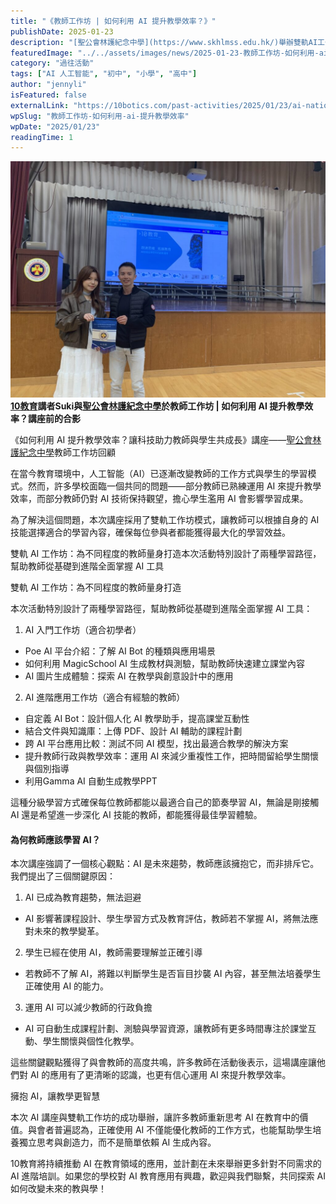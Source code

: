 ```yaml
---
title: "《教師工作坊 | 如何利用 AI 提升教學效率？》"
publishDate: 2025-01-23
description: "[聖公會林護紀念中學](https://www.skhlmss.edu.hk/)舉辦雙軌AI工作坊，為不同程度教師量身打造AI教學技能培訓，從基礎到進階全面掌握AI工具，提升教學效率與學生學習體驗。"
featuredImage: "../../assets/images/news/2025-01-23-教師工作坊-如何利用-ai-提升教學效率/image1.jpeg"
category: "過往活動"
tags: ["AI 人工智能", "初中", "小學", "高中"]
author: "jennyli"
isFeatured: false
externalLink: "https://10botics.com/past-activities/2025/01/23/ai-national-security-talk-secondary-school-2025/"
wpSlug: "教師工作坊-如何利用-ai-提升教學效率"
wpDate: "2025/01/23"
readingTime: 1
---
```


![10教育導師接受紀念品](../../assets/images/news/2025-01-23-教師工作坊-如何利用-ai-提升教學效率/image2.jpg)**[10教育](/)講者Suki與[聖公會林護紀念中學](https://www.skhlmss.edu.hk/)於教師工作坊 | 如何利用 AI 提升教學效率？講座前的合影**

《如何利用 AI 提升教學效率？讓科技助力教師與學生共成長》講座——[聖公會林護紀念中學](https://www.skhlmss.edu.hk/)教師工作坊回顧

在當今教育環境中，人工智能（AI）已逐漸改變教師的工作方式與學生的學習模式。然而，許多學校面臨一個共同的問題——部分教師已熟練運用 AI 來提升教學效率，而部分教師仍對 AI 技術保持觀望，擔心學生濫用 AI 會影響學習成果。

為了解決這個問題，本次講座採用了雙軌工作坊模式，讓教師可以根據自身的 AI 技能選擇適合的學習內容，確保每位參與者都能獲得最大化的學習效益。

雙軌 AI 工作坊：為不同程度的教師量身打造本次活動特別設計了兩種學習路徑，幫助教師從基礎到進階全面掌握 AI 工具

雙軌 AI 工作坊：為不同程度的教師量身打造

本次活動特別設計了兩種學習路徑，幫助教師從基礎到進階全面掌握 AI 工具：

1. AI 入門工作坊（適合初學者）

- Poe AI 平台介紹：了解 AI Bot 的種類與應用場景
- 如何利用 MagicSchool AI 生成教材與測驗，幫助教師快速建立課堂內容
- AI 圖片生成體驗：探索 AI 在教學與創意設計中的應用

2. AI 進階應用工作坊（適合有經驗的教師）

- 自定義 AI Bot：設計個人化 AI 教學助手，提高課堂互動性
- 結合文件與知識庫：上傳 PDF、設計 AI 輔助的課程計劃
- 跨 AI 平台應用比較：測試不同 AI 模型，找出最適合教學的解決方案
- 提升教師行政與教學效率：運用 AI 來減少重複性工作，把時間留給學生關懷與個別指導
- 利用Gamma AI 自動生成教學PPT

這種分級學習方式確保每位教師都能以最適合自己的節奏學習 AI，無論是剛接觸 AI 還是希望進一步深化 AI 技能的教師，都能獲得最佳學習體驗。

#### 為何教師應該學習 AI？

本次講座強調了一個核心觀點：AI 是未來趨勢，教師應該擁抱它，而非排斥它。我們提出了三個關鍵原因：

1. AI 已成為教育趨勢，無法迴避
- AI 影響著課程設計、學生學習方式及教育評估，教師若不掌握 AI，將無法應對未來的教學變革。
2. 學生已經在使用 AI，教師需要理解並正確引導
- 若教師不了解 AI，將難以判斷學生是否盲目抄襲 AI 內容，甚至無法培養學生正確使用 AI 的能力。
3. 運用 AI 可以減少教師的行政負擔
- AI 可自動生成課程計劃、測驗與學習資源，讓教師有更多時間專注於課堂互動、學生關懷與個性化教學。

這些關鍵觀點獲得了與會教師的高度共鳴，許多教師在活動後表示，這場講座讓他們對 AI 的應用有了更清晰的認識，也更有信心運用 AI 來提升教學效率。

擁抱 AI，讓教學更智慧

本次 AI 講座與雙軌工作坊的成功舉辦，讓許多教師重新思考 AI 在教育中的價值。與會者普遍認為，正確使用 AI 不僅能優化教師的工作方式，也能幫助學生培養獨立思考與創造力，而不是簡單依賴 AI 生成內容。

10教育將持續推動 AI 在教育領域的應用，並計劃在未來舉辦更多針對不同需求的 AI 進階培訓。如果您的學校對 AI 教育應用有興趣，歡迎與我們聯繫，共同探索 AI 如何改變未來的教與學！
